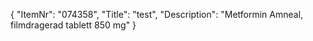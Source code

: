 {
  "ItemNr": "074358",
  "Title": "test",
  "Description": "Metformin Amneal, filmdragerad tablett 850 mg"
}
